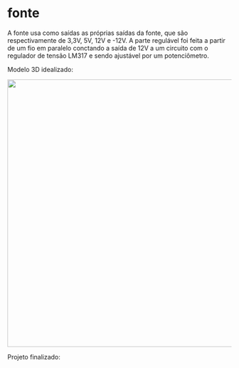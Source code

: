 # fonte
A fonte usa como saídas as próprias saídas da fonte, que são respectivamente de 3,3V, 5V, 12V e -12V. A parte regulável foi feita a partir de um fio em paralelo conctando a saída de 12V a um circuito com o regulador de tensão LM317 e sendo ajustável por um potenciômetro.

Modelo 3D idealizado:
<div align="center">
<img src="https://user-images.githubusercontent.com/74479162/183225477-320e4fa3-574a-4a43-ad05-786fcdf439e6.png" width="600px">
</div>

Projeto finalizado:
